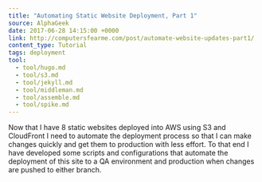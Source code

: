 ```yaml
---
title: "Automating Static Website Deployment, Part 1"
source: AlphaGeek
date: 2017-06-28 14:15:00 +0000
link: http://computersfearme.com/post/automate-website-updates-part1/
content_type: Tutorial
tags: deployment
tool:
  - tool/hugo.md
  - tool/s3.md
  - tool/jekyll.md
  - tool/middleman.md
  - tool/assemble.md
  - tool/spike.md
---
```

Now that I have 8 static websites deployed into AWS using S3 and CloudFront I need to automate the deployment process so that I can make changes quickly and get them to production with less effort. To that end I have developed some scripts and configurations that automate the deployment of this site to a QA environment and production when changes are pushed to either branch.
